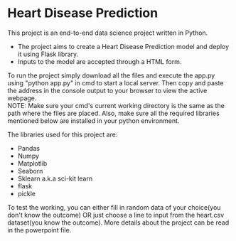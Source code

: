 # Heart Disease Prediction

This project is an end-to-end data science project written in Python.
- The project aims to create a Heart Disease Prediction model and deploy it using Flask library. 
- Inputs to the model are accepted through a HTML form.


To run the project simply download all the files and execute the app.py using "python app.py" in cmd to start a local server. Then copy and paste the address in the console output to your browser to view the active webpage.  
NOTE: Make sure your cmd's current working directory is the same as the path where the files are placed.
Also, make sure all the required libraries mentioned below are installed in your python environment.  


The libraries used for this project are:
- Pandas
- Numpy
- Matplotlib
- Seaborn
- Sklearn a.k.a sci-kit learn
- flask
- pickle

To test the working, you can either fill in random data of your choice(you don't know the outcome) OR just choose a line to input from the heart.csv dataset(you know the outcome). More details about the project can be read in the powerpoint file.
